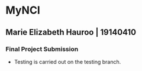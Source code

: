 # MyNCI
## Marie Elizabeth Hauroo | 19140410
### Final Project Submission


* Testing is carried out on the testing branch. 
